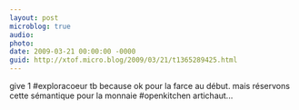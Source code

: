 ```yaml
---
layout: post
microblog: true
audio: 
photo: 
date: 2009-03-21 00:00:00 -0000
guid: http://xtof.micro.blog/2009/03/21/t1365289425.html
---
```

give 1 #exploracoeur tb because ok pour la farce au début. mais réservons cette sémantique pour la monnaie #openkitchen artichaut...
